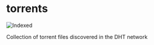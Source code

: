 torrents 
========
![Indexed](https://img.shields.io/badge/indexed-64437-blue)

Collection of torrent files discovered in the DHT network
